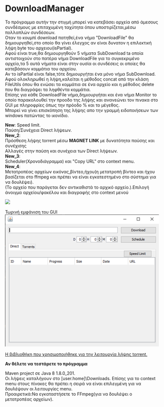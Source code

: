 # DownloadManager
Το πρόγραμμα αυτήν την στιγμή μπορεί να κατεβάσει αρχεία  από άμεσους συνδέσμους με επιταχυμένη ταχύτητα όπου υποστιρίζεται,μέσω πολλαπλών συνδέσεων.  
Οταν το κουμπί download πατηθεί,ένα νήμα "DownloadFile" θα δημιουργηθεί,στο οποίο θα γίνει έλεγχος αν είναι δυνατον η επιλεκτική λήψη byte του αρχειου(isPartial).  
Αφού είναι true,θα δημιουργηθούν 5 νήματα SubDownload ta οποία αντιστοιχούν στο πατέρα νήμα DownloadFile για το συγκεκριμένο αρχείο,τα 5 αυτά νήματα είναι στην ουσία οι συνδέσεις οι οποίες θα κατεβάσουν κομμάτια του αρχείου.  
Αν το isPartial είναι false,τότε δημιουργήται ένα μόνο νήμα SubDownload.  
Αφού ολοκληρωθεί η λήψη,καλείται η μέθοδος concat από την κλάση FileUtils όπου θα ενώσει τα κομμάτια σε ένα αρχείο και η μέθοδος delete που θα διαγράψει τα ληφθέντα κομμάτια.  
Επίσης για κάθε DownloadFile νήμα,δημιουργήται και ένα νήμα Monitor το οποίο παρακολουθεί την προοδο της λήψης και ανανεώνει τον πινακα στο GUI με πληροφρίες όπως την πρόοδο % και το μέγεθος.  
Μπορεί να γίνει επισκόπηση της λήψης απο την γραμμή ειδοποιήσεων των windows πατώντας το ικονίδιο.

**New**:
Speed limit.  
Παύση/Συνέχεια Direct λήψεων.  
**New_2**:  
Πρόσθεση λήψης torrent μέσω **MAGNET LINK** με δυνατότητα παύσης και συνέχισης  
Αλλαγές στην παύση και συνέχεια των Direct λήψεων.  
**New_3**:  
Scheduler(Χρονοδιάγραμμα) και "Copy URL" στο context menu.  
**New_4**:  
Μετατροπέας αρχείων εικόνας,βίντεο,ήχου(η μετατροπή βίντεο και ήχου βασίζεται στο ffmpeg και πρέπει να είναι εγκατεστημένο στο σύστημα για να δουλέψει).  
(Το αρχείο που παράγεται δεν αντικαθιστά το αρχικό αρχείο.).Επιλογή άνοιγμα αρχείου/φακέλου και διαγραφής στο context μενού  

![](demo1.gif)

Τωρινή εμφάνιση του GUI  
![](newGUI.png)  
  
[Η βιβλιοθήκη που χρησιμοποιήθηκε για την λειτουργία λήψης torrent.](https://github.com/atomashpolskiy/bt)  

**Αν θέλετε να τεστάρετε το πρόγραμμα**

Maven project σε Java 8 1.8.0_201.  
Οι λήψεις καταλήγουν στο [user.home]\Downloads. 
Επίσης για το context menu στους πίνακες θα πρέπει η σειρά να είναι επιλεγμένη για να δουλέψουν οι λειτουργίες menu.  
Προαιρετικά:Να εγκαταστήσετε το FFmpeg(για να δουλέψει ο μετατροπέας αρχείων).

